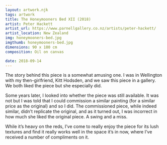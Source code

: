 ```yaml
---
layout: artwork.njk
tags: artwork
title: The Honeymooners Bed XII (2018)
artist: Peter Hackett
artist_url: https://www.parnellgallery.co.nz/artists/peter-hackett/
artist_location: New Zealand
img: honeymooners-bed.jpg
imgthumb: honeymooners-bed.jpg
dimensions: 90 x 180 cm
composition: Oil on canvas

date: 2018-09-14
---
```


The story behind this piece is a somewhat amusing one. I was in Wellington with my then-girlfriend, Kitt Hodsden, and we saw this piece in a gallery. We both liked the piece but she especially did. 

Some years later, I looked into whether the piece was still available. It was not but I was told that I could commission a similar painting (for a similar price as the original) and so I did. The commissioned piece, while indeed similar, didn’t replicate the original, and as it turned out, I was incorrect in how much she liked the original piece. A swing and a miss. 

While it’s heavy on the reds, I’ve come to really enjoy the piece for its lush textures and find it really works well in the space it’s in now, where I’ve received a number of compliments on it. 
